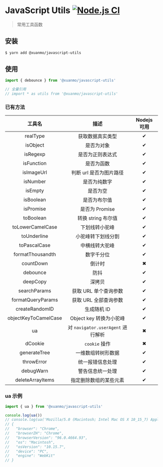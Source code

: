 # JavaScript Utils [![Node.js CI](https://github.com/D-xuanmo/javascript-utils/actions/workflows/node.js.yml/badge.svg?branch=main)](https://github.com/D-xuanmo/javascript-utils/actions/workflows/node.js.yml)

> 常用工具函数

## 安装

```bash
$ yarn add @xuanmo/javascript-utils
```

## 使用

```js
import { debounce } from '@xuanmo/javascript-utils'

// 全量引用
// import * as utils from '@xuanmo/javascript-utils'
```

### 已有方法

|         工具名          |              描述              | Nodejs 可用 |
|:--------------------:|:----------------------------:|:---------:|
|       realType       |           获取数据真实类型           |     ✔     |
|       isObject       |            是否为对象             |     ✔     |
|       isRegexp       |           是否为正则表达式           |     ✔     |
|      isFunction      |            是否为函数             |     ✔     |
|      isImageUrl      |        判断 url 是否为图片路径        |     ✔     |
|       isNumber       |            是否为纯数字            |     ✔     |
|       isEmpty        |             是否为空             |     ✔     |
|      isBoolean       |            是否为布尔值            |     ✔     |
|      isPromise       |         是否为 Promise          |     ✔     |
|      toBoolean       |        转换 string 布尔值         |     ✔     |
|   toLowerCamelCase   |           下划线转小驼峰            |     ✔     |
|     toUnderline      |          小驼峰转下划线分割           |     ✔     |
|     toPascalCase     |           中横线转大驼峰            |     ✔     |
|   formatThousandth   |            数字千分位             |     ✔     |
|      countDown       |             倒计时              |     ✖     |
|       debounce       |              防抖              |     ✔     |
|       deepCopy       |             深拷贝              |     ✔     |
|     searchParams     |        获取 URL 单个查询参数         |     ✔     |
|  formatQueryParams   |        获取 URL 全部查询参数         |     ✔     |
|    createRandomID    |           生成随机 ID            |     ✔     |
| objectKeyToCamelCase |      Object key 转换为小驼峰       |     ✔     |
|          ua          | 对 `navigator.userAgent` 进行解析 |     ✖     |
|       dCookie        |         `cookie` 操作          |     ✖     |
|     generateTree     |          一维数组转树形数据           |     ✔     |
|      throwError      |           统一报错信息处理           |     ✔     |
|      debugWarn       |           警告信息统一处理           |     ✔     |
|   deleteArrayItems   |         指定删除数组的某些元素          |     ✔     |

### ua 示例

```js
import { ua } from '@xuanmo/javascript-utils'

console.log(ua())
// console.log(ua('Mozilla/5.0 (Macintosh; Intel Mac OS X 10_15_7) AppleWebKit/537.36 (KHTML, like Gecko) Chrome/96.0.4664.93 Safari/537.36'))
// {
//   "browser": "Chrome",
//   "browserZH": "Chrome",
//   "browserVersion": "96.0.4664.93",
//   "os": "Macintosh",
//   "osVersion": "10.15.7",
//   "device": "PC",
//   "engine": "WebKit"
// }
```